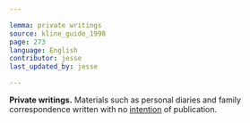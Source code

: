 ```yaml
---

lemma: private writings
source: kline_guide_1998
page: 273
language: English
contributor: jesse
last_updated_by: jesse

---
```

**Private writings.** Materials such as personal diaries and family correspondence written with no [intention](intentionality.html) of publication.

